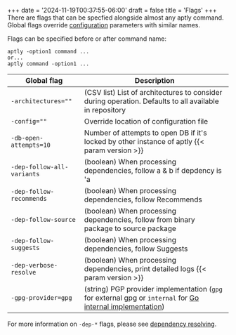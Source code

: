 +++
date = '2024-11-19T00:37:55-06:00'
draft = false
title = 'Flags'
+++
There are flags that can be specfied alongside almost any aptly command.
Global flags override [configuration](/docs/configuration) parameters with similar names.

Flags can be specified before or after command name:

```
aptly -option1 command ...
or...
aptly command -option1 ...
```

| Global flag | Description |
| ----- | ----- |
| `-architectures=""` | (CSV list) List of architectures to consider during operation. Defaults to all available in repository |
| `-config=""` | Override location of configuration file |
| `-db-open-attempts=10` | Number of attempts to open DB if it's locked by other instance of aptly  {{< param version >}} |
| `-dep-follow-all-variants` | (boolean) When processing dependencies, follow a & b if depdency is 'a|b' |
| `-dep-follow-recommends` | (boolean) When processing dependencies, follow Recommends |
| `-dep-follow-source` | (boolean) When processing dependencies, follow from binary package to source package |
| `-dep-follow-suggests` | (boolean) When processing dependencies, follow Suggests |
| `-dep-verbose-resolve` | (boolean) When processing dependencies, print detailed logs {{< param version >}} |
| `-gpg-provider=gpg` | (string) PGP provider implementation (`gpg` for external gpg or `internal` for [Go internal implementation](/doc/feature/pgp-providers))

For more information on `-dep-*` flags, please see [dependency resolving](/doc/feature/dependencies).
 
